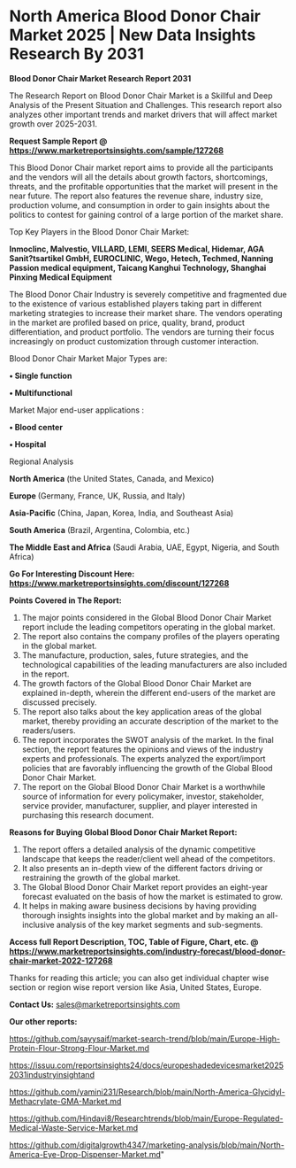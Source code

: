 # North America Blood Donor Chair Market 2025 | New Data Insights Research By 2031

<strong>Blood Donor Chair Market Research Report 2031</strong>

The Research Report on Blood Donor Chair Market is a Skillful and Deep Analysis of the Present Situation and Challenges. This research report also analyzes other important trends and market drivers that will affect market growth over 2025-2031.

<strong>Request Sample Report @ <a href=https://www.marketreportsinsights.com/sample/127268>https://www.marketreportsinsights.com/sample/127268</a></strong>

This Blood Donor Chair market report aims to provide all the participants and the vendors will all the details about growth factors, shortcomings, threats, and the profitable opportunities that the market will present in the near future. The report also features the revenue share, industry size, production volume, and consumption in order to gain insights about the politics to contest for gaining control of a large portion of the market share.

Top Key Players in the Blood Donor Chair Market:

<strong>Inmoclinc, Malvestio, VILLARD, LEMI, SEERS Medical, Hidemar, AGA Sanit?tsartikel GmbH, EUROCLINIC, Wego, Hetech, Techmed, Nanning Passion medical equipment, Taicang Kanghui Technology, Shanghai Pinxing Medical Equipment</strong>

The Blood Donor Chair Industry is severely competitive and fragmented due to the existence of various established players taking part in different marketing strategies to increase their market share. The vendors operating in the market are profiled based on price, quality, brand, product differentiation, and product portfolio. The vendors are turning their focus increasingly on product customization through customer interaction.

Blood Donor Chair Market Major Types are:

<strong>• Single function

• Multifunctional</strong>

Market Major end-user applications :

<strong>• Blood center

• Hospital</strong>

Regional Analysis

</u><strong><b>North America</b></strong> (the United States, Canada, and Mexico)

<strong><b>Europe </b></strong>(Germany, France, UK, Russia, and Italy)

<strong><b>Asia-Pacific</b></strong> (China, Japan, Korea, India, and Southeast Asia)

<strong><b>South America</b></strong> (Brazil, Argentina, Colombia, etc.)

<strong><b>The Middle East and Africa</b></strong> (Saudi Arabia, UAE, Egypt, Nigeria, and South Africa)

<strong>Go For Interesting Discount Here: <a href=https://www.marketreportsinsights.com/discount/127268>https://www.marketreportsinsights.com/discount/127268</a></strong>

<strong>Points Covered in The Report:</strong>
<ol>
  <li>The major points considered in the Global Blood Donor Chair Market report include the leading competitors operating in the global market.</li>
  <li>The report also contains the company profiles of the players operating in the global market.</li>
  <li>The manufacture, production, sales, future strategies, and the technological capabilities of the leading manufacturers are also included in the report.</li>
  <li>The growth factors of the Global Blood Donor Chair Market are explained in-depth, wherein the different end-users of the market are discussed precisely.</li>
  <li>The report also talks about the key application areas of the global market, thereby providing an accurate description of the market to the readers/users.</li>
  <li>The report incorporates the SWOT analysis of the market. In the final section, the report features the opinions and views of the industry experts and professionals. The experts analyzed the export/import policies that are favorably influencing the growth of the Global Blood Donor Chair Market.</li>
  <li>The report on the Global Blood Donor Chair Market is a worthwhile source of information for every policymaker, investor, stakeholder, service provider, manufacturer, supplier, and player interested in purchasing this research document.</li>
</ol>
<strong>Reasons for Buying Global Blood Donor Chair Market Report:</strong>

<ol>
  <li>The report offers a detailed analysis of the dynamic competitive landscape that keeps the reader/client well ahead of the competitors.</li>
  <li>It also presents an in-depth view of the different factors driving or restraining the growth of the global market.</li>
  <li>The Global Blood Donor Chair Market report provides an eight-year forecast evaluated on the basis of how the market is estimated to grow.</li>
  <li>It helps in making aware business decisions by having providing thorough insights insights into the global market and by making an all-inclusive analysis of the key market segments and sub-segments.</li>
</ol>
<strong>Access full Report Description, TOC, Table of Figure, Chart, etc. @ <a href=https://www.marketreportsinsights.com/industry-forecast/blood-donor-chair-market-2022-127268>https://www.marketreportsinsights.com/industry-forecast/blood-donor-chair-market-2022-127268</a></strong>


Thanks for reading this article; you can also get individual chapter wise section or region wise report version like Asia, United States, Europe.

<strong>Contact Us:</strong>
sales@marketreportsinsights.com

<strong>Our other reports:</strong>

<a href=https://github.com/sayysaif/market-search-trend/blob/main/Europe-High-Protein-Flour-Strong-Flour-Market.md>https://github.com/sayysaif/market-search-trend/blob/main/Europe-High-Protein-Flour-Strong-Flour-Market.md</a>

<a href=https://issuu.com/reportsinsights24/docs/europeshadedevicesmarket20252031industryinsightand>https://issuu.com/reportsinsights24/docs/europeshadedevicesmarket20252031industryinsightand</a>

<a href=https://github.com/yamini231/Research/blob/main/North-America-Glycidyl-Methacrylate-GMA-Market.md>https://github.com/yamini231/Research/blob/main/North-America-Glycidyl-Methacrylate-GMA-Market.md</a>

<a href=https://github.com/Hindavi8/Researchtrends/blob/main/Europe-Regulated-Medical-Waste-Service-Market.md>https://github.com/Hindavi8/Researchtrends/blob/main/Europe-Regulated-Medical-Waste-Service-Market.md</a>

<a href=https://github.com/digitalgrowth4347/marketing-analysis/blob/main/North-America-Eye-Drop-Dispenser-Market.md>https://github.com/digitalgrowth4347/marketing-analysis/blob/main/North-America-Eye-Drop-Dispenser-Market.md</a>"
